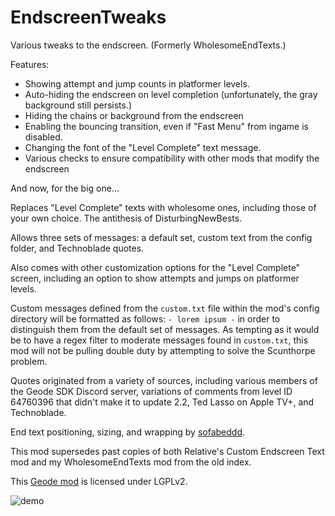 # EndscreenTweaks

Various tweaks to the endscreen. (Formerly WholesomeEndTexts.)

Features:
* Showing attempt and jump counts in platformer levels.
* Auto-hiding the endscreen on level completion (unfortunately, the gray background still persists.)
* Hiding the chains or background from the endscreen
* Enabling the bouncing transition, even if "Fast Menu" from ingame is disabled.
* Changing the font of the "Level Complete" text message.
* Various checks to ensure compatibility with other mods that modify the endscreen

And now, for the big one...

Replaces "Level Complete" texts with wholesome ones, including those of your own choice. The antithesis of DisturbingNewBests.

Allows three sets of messages: a default set, custom text from the config folder, and Technoblade quotes.

Also comes with other customization options for the "Level Complete" screen, including an option to show attempts and jumps on platformer levels.

Custom messages defined from the `custom.txt` file within the mod's config directory will be formatted as follows: `- lorem ipsum -` in order to distinguish them from the default set of messages. As tempting as it would be to have a regex filter to moderate messages found in `custom.txt`, this mod will not be pulling double duty by attempting to solve the Scunthorpe problem.

Quotes originated from a variety of sources, including various members of the Geode SDK Discord server, variations of comments from level ID 64760396 that didn't make it to update 2.2, Ted Lasso on Apple TV+, and Technoblade.

End text positioning, sizing, and wrapping by [sofabeddd](https://gdbrowser.com/u/7976112).

This mod supersedes past copies of both Relative's Custom Endscreen Text mod and my WholesomeEndTexts mod from the old index.

This [Geode mod](https://geode-sdk.org) is licensed under LGPLv2.

![demo](https://github.com/RayDeeUx/EndscreenTweaks/blob/main/demoOne.png)